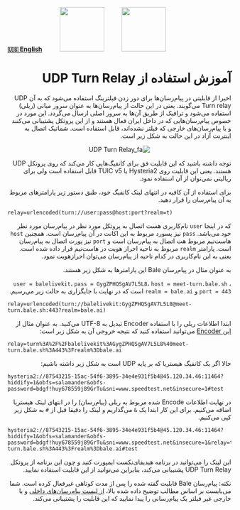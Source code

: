 [**🇺🇸 English**](https://github.com/hiddify/hiddify-next/wiki/How-to-use-UDP-Turn-Relay)&nbsp;&nbsp;&nbsp;&nbsp;&nbsp;&nbsp;&nbsp;&nbsp;&nbsp;&nbsp;<a href="https://github.com/hiddify/hiddify-next/wiki/Home_fa"><img width="100" src="https://github.com/hiddify/hiddify-next/assets/125398461/359c37d8-4007-4cd3-a66e-595105e19085" /></a>&nbsp;&nbsp;&nbsp;&nbsp;&nbsp;&nbsp;&nbsp;&nbsp;&nbsp;&nbsp;<a href="https://github.com/hiddify/hiddify-config/wiki/%D9%87%D9%85%D9%87-%D8%A2%D9%85%D9%88%D8%B2%D8%B4%E2%80%8C%D9%87%D8%A7-%D9%88-%D9%88%DB%8C%D8%AF%D8%A6%D9%88%D9%87%D8%A7"><img width="100" src="https://github.com/hiddify/hiddify-config/assets/125398461/3704cd84-eee6-4c45-abe7-3c02936bbebb" /></a>



<div dir="rtl">

# آموزش استفاده از UDP Turn Relay

اخیرا از قابلیتی در پیام‌رسان‌ها برای دور زدن فیلترینگ استفاده می‌شود که به آن UDP Turn relay می‌گویند. یعنی در این حالت از پیام‌رسان‌ها به عنوان سرور میانی (ریلی) استفاده می‌شود و ترافیک از طریق آن‌ها به سرور اصلی ارسال می‌گردد. این مورد در خصوص پیام‌رسان‌هایی که در داخل ایران فعال هستند و از این پروتکل پشتیبانی می‌کنند و یا پیام‌رسان‌های خارجی که فیلتر نشده‌اند، قابل استفاده است. شماتیک اتصال به اینترنت آزاد در این حالت به شکل زیر است.

<div align=center>

![UDP Turn Relay_fa](https://github.com/hiddify/hiddify-next/assets/125398461/f3df43df-daea-437b-9a68-66537574c8e0)

</div>

توجه داشته باشید که این قابلیت فق برای کانفیگ‌هایی کار می‌کند که روی پروتکل UDP هستند. یعنی این قابلیت روی Hysteria2 یا TUIC v5 قابل استفاده است ولی برای ریالیتی نمی‌توان از آن استفاده نمود.

برای استفاده از آن کافیه در انتهای لینک کانفیگ خود، طبق دستور زیر پارامترهای مربوط به آن پیام‌رسان را قرار دهید.



<div dir="ltr">

```
relay=urlencoded(turn://user:pass@host:port?realm=t)
```
</div>

که در اینجا `user` نام‌کاربری هست اتصال به پروتکل مورد نظر در پیام‌رسان مورد نظر خود می‌باشد. `pass` نیز پسورد مربوط به این اکانت در آن پیام‌رسان است. همچنین `host` هاست‌نیم مربوط هت اتصال به پیام‌رسان است و `port` نیز پورت اتصال به پیام‌رسان است. پارامتر `realm` مربوط به ناحیه احراز هویت در هاست‌نیم قرار داده شده است. یعنی به این نام‌کاربری در کدام ناحیه از پیام‌رسان می‌توان احرازهویت نمود.

به عنوان مثال در پیام‌رسان Bale این پارامترها به شکل زیر هستند.

`user = balelivekit`، `pass = GygZPHQSgAV7L5L8`، `host = meet-turn.bale.sh` ، `port = 443` و `realm = bale.ai` است که در نهایت با جایگزاری به حالت زیر می‌رسیم.

<div dir="ltr">

```
relay=urlencoded(turn://balelivekit:GygZPHQSgAV7L5L8@meet-turn.bale.sh:443?realm=bale.ai)
```
</div>


ابتدا اطلاعات ریلی را با استفاده Encoder تبدیل به UTF-8 می‌کنید. به عنوان مثال از [این Encoder](https://www.urlencoder.org/) می‌توانید استفاده کنید که نتیجه خروجی آن به شکل زیر است:

<div dir="ltr">

```
relay=turn%3A%2F%2Fbalelivekit%3AGygZPHQSgAV7L5L8%40meet-turn.bale.sh%3A443%3Frealm%3Dbale.ai
```
</div>


حالا اگر یک کانفیگ هیستریا که بر پایه UDP است به شکل زیر داشته باشیم:

<div dir="ltr">

```
hysteria2://87543215-15ac-54f6-3895-34e4e931f5b4@45.120.34.46:11464?hiddify=1&obfs=salamander&obfs-password=bdgf!huy678559j89GrTu&sni=www.speedtest.net&insecure=1#test
```
</div>


در نهایت اطلاعات Encode شده مربوط به ریلی (پیام‌رسان) را در انتهای لینک هیستریا اضاقه می‌کنیم. برای این کار ابتدا یک `&` می‌گذاریم و لینک را دقیقا قبل از `#` به شکل زیر کپی می‌کنیم.

<div dir="ltr">

```
hysteria2://87543215-15ac-54f6-3895-34e4e931f5b4@45.120.34.46:11464?hiddify=1&obfs=salamander&obfs-password=bdgf!huy678559j89GrTu&sni=www.speedtest.net&insecure=1&relay=turn%3A%2F%2Fbalelivekit%3AGygZPHQSgAV7L5L8%40meet-turn.bale.sh%3A443%3Frealm%3Dbale.ai#test
```
</div>

این لینک را می‌توانید در برنامه هیدیفای‌نکست ایمپورت کنید و چون این برنامه از پروتکل UDP Turn Relay پشتیبانی می‌کند، بنابراین می‌توانید از این قابلیت استفاده نمایید.

نکته: پیام‌رسان Bale قابلیت گفته شده را پس از مدت کوتاهی غیرفعال کرده است. شما می‌بایست بر اساس مطالب توضیح داده شده بالا، [از لیست پیام‌رسان‌های داخلی](https://eservices.ito.gov.ir/Page/IPListMessenger) و یا خارجی غیر فیلتر یک پیام‌رسانی را پیدا نمایید که این قابلیت را پشتیبانی می‌کند.


